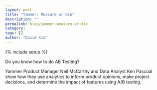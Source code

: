 ```yaml
---
layout: post
title: "Yammer: Measure or Die"
description: ""
permalink: blog/yammer-measure-or-die
category:
tags: []
author: "David Kim"
---
```

{% include setup %}

Do you know how to do AB Testing?

Yammer Product Manager Neil McCarthy and Data Analyst Ken Pascual show how they use analytics to inform product opinions, make project decisions, and determine the impact of features using A/B testing.
